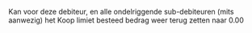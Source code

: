 Kan voor deze debiteur, en alle ondelriggende sub-debiteuren (mits aanwezig) het Koop limiet besteed bedrag weer terug zetten naar 0.00